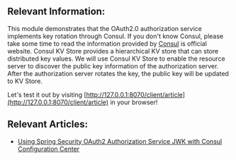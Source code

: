 ## Relevant Information:

This module demonstrates that the OAuth2.0 authorization service implements key rotation through Consul. If you don't
know Consul, please take some time to read the information provided by [Consul](https://www.consul.io/) is official
website. Consul KV Store provides a hierarchical KV store that can store distributed key values. We will use Consul KV
Store to enable the resource server to discover the public key information of the authorization server. After the
authorization server rotates the key, the public key will be updated to KV Store.

Let's test it out by visiting [http://127.0.0.1:8070/client/article](http://127.0.0.1:8070/client/article) in your
browser!

## Relevant Articles:

- [Using Spring Security OAuth2 Authorization Service JWK with Consul Configuration Center](https://relive27.github.io/blog/oauth2-jwk-consul-config)
